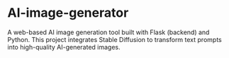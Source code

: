 # AI-image-generator
A web-based AI image generation tool built with Flask (backend) and Python. This project integrates Stable Diffusion to transform text prompts into high-quality AI-generated images.
